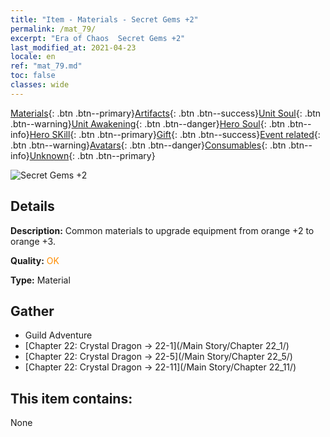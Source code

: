 ```yaml
---
title: "Item - Materials - Secret Gems +2"
permalink: /mat_79/
excerpt: "Era of Chaos  Secret Gems +2"
last_modified_at: 2021-04-23
locale: en
ref: "mat_79.md"
toc: false
classes: wide
---
```

 [Materials](/Items/){: .btn .btn--primary}[Artifacts](/Items/Artifacts/){: .btn .btn--success}[Unit Soul](/Items/UnitSoul/){: .btn .btn--warning}[Unit Awakening](/Items/UnitAwakening/){: .btn .btn--danger}[Hero Soul](/Items/HeroSoul/){: .btn .btn--info}[Hero SKill](/Items/HeroSkill/){: .btn .btn--primary}[Gift](/Items/Gift/){: .btn .btn--success}[Event related](/Items/Events/){: .btn .btn--warning}[Avatars](/Items/Avatars/){: .btn .btn--danger}[Consumables](/Items/Consumables/){: .btn .btn--info}[Unknown](/Items/Unknown/){: .btn .btn--primary}

 ![Secret Gems +2](/images/t/i_cailiao_baoshi3.png)

## Details
 **Description:** Common materials to upgrade equipment from orange +2 to orange +3.

 **Quality:** <span style="color: #FF8C00">OK</span>

 **Type:** Material

## Gather

*    Guild Adventure 
*    [Chapter 22: Crystal Dragon -> 22-1](/Main Story/Chapter 22_1/) 
*    [Chapter 22: Crystal Dragon -> 22-5](/Main Story/Chapter 22_5/) 
*    [Chapter 22: Crystal Dragon -> 22-11](/Main Story/Chapter 22_11/) 

## This item contains:

  None

